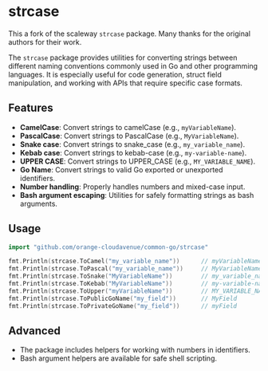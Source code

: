 # strcase

This a fork of the scaleway `strcase` package. Many thanks for the original authors for their work.

The `strcase` package provides utilities for converting strings between different naming conventions commonly used in Go and other programming languages. It is especially useful for code generation, struct field manipulation, and working with APIs that require specific case formats.

## Features

- **CamelCase**: Convert strings to camelCase (e.g., `myVariableName`).
- **PascalCase**: Convert strings to PascalCase (e.g., `MyVariableName`).
- **Snake case**: Convert strings to snake_case (e.g., `my_variable_name`).
- **Kebab case**: Convert strings to kebab-case (e.g., `my-variable-name`).
- **UPPER CASE**: Convert strings to UPPER_CASE (e.g., `MY_VARIABLE_NAME`).
- **Go Name**: Convert strings to valid Go exported or unexported identifiers.
- **Number handling**: Properly handles numbers and mixed-case input.
- **Bash argument escaping**: Utilities for safely formatting strings as bash arguments.

## Usage

```go
import "github.com/orange-cloudavenue/common-go/strcase"

fmt.Println(strcase.ToCamel("my_variable_name"))      // myVariableName
fmt.Println(strcase.ToPascal("my_variable_name"))     // MyVariableName
fmt.Println(strcase.ToSnake("MyVariableName"))        // my_variable_name
fmt.Println(strcase.ToKebab("MyVariableName"))        // my-variable-name
fmt.Println(strcase.ToUpper("myVariableName"))        // MY_VARIABLE_NAME
fmt.Println(strcase.ToPublicGoName("my_field"))       // MyField
fmt.Println(strcase.ToPrivateGoName("my_field"))      // myField
```

## Advanced

- The package includes helpers for working with numbers in identifiers.
- Bash argument helpers are available for safe shell scripting.
